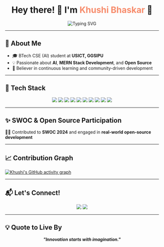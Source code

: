 <!-- GitHub Profile README: Khushi Bhaskar -->

<h1 align="center">
  Hey there! 👋 I'm <span style="color:#f78c6c;">Khushi Bhaskar</span> 💫
</h1>

<p align="center">
  <img src="https://readme-typing-svg.herokuapp.com?font=Fira+Code&duration=3000&pause=1000&center=true&vCenter=true&width=435&lines=AI+Enthusiast+%E2%9C%A8;MERN-Stack+Developer+%F0%9F%92%BB;Open+Source+Contributor+%F0%9F%93%96;Always+Learning+%F0%9F%92%A1" alt="Typing SVG" />
</p>

---

## 🚀 About Me
- 🎓 BTech CSE (AI) student at **USICT, GGSIPU**
- 💡 Passionate about **AI**, **MERN Stack Development**, and **Open Source**
- 🌟 Believer in continuous learning and community-driven development

---

## 🌟 Tech Stack

<p align="center">
  <img src="https://img.shields.io/badge/HTML5-E34F26?style=for-the-badge&logo=html5&logoColor=white" />
  <img src="https://img.shields.io/badge/CSS3-1572B6?style=for-the-badge&logo=css3&logoColor=white" />
  <img src="https://img.shields.io/badge/JavaScript-F7DF1E?style=for-the-badge&logo=javascript&logoColor=black" />
  <img src="https://img.shields.io/badge/React.js-61DAFB?style=for-the-badge&logo=react&logoColor=black" />
  <img src="https://img.shields.io/badge/TailwindCSS-38B2AC?style=for-the-badge&logo=tailwind-css&logoColor=white" />
  <img src="https://img.shields.io/badge/Node.js-339933?style=for-the-badge&logo=nodedotjs&logoColor=white" />
  <img src="https://img.shields.io/badge/Express.js-000000?style=for-the-badge&logo=express&logoColor=white" />
  <img src="https://img.shields.io/badge/MongoDB-47A248?style=for-the-badge&logo=mongodb&logoColor=white" />
  <img src="https://img.shields.io/badge/Git-F05032?style=for-the-badge&logo=git&logoColor=white" />
  <img src="https://img.shields.io/badge/Postman-FF6C37?style=for-the-badge&logo=postman&logoColor=white" />
</p>

---

## ✨ SWOC & Open Source Participation

🧑‍💻 Contributed to **SWOC 2024** and engaged in **real-world open-source development**

---

## 📈 Contribution Graph 

[![Khushi's GitHub activity graph](https://github-readme-activity-graph.vercel.app/graph?username=Khushi-bhaskar01&theme=tokyo-night&custom_title=GitHub%20Contributions%20Graph%20(All-Time)&hide_border=true&area=true)](https://github.com/Ashutosh00710/github-readme-activity-graph)

---

## 📬 Let's Connect!

<p align="center">
  <a href="mailto:khushibhaskar.2006@gmail.com"><img src="https://img.shields.io/badge/Gmail-D14836?style=for-the-badge&logo=gmail&logoColor=white"/></a>
  <a href="https://www.linkedin.com/in/khushi-bhaskar-b00586324"><img src="https://img.shields.io/badge/LinkedIn-blue?style=for-the-badge&logo=linkedin&logoColor=white"/></a>
</p>

---

## 💡 Quote to Live By

<p align="center">
  <b><i>"Innovation starts with imagination."</i></b>
</p>
